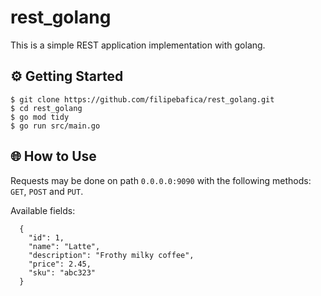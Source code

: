 # rest_golang
This is a simple REST application implementation with golang.

## ⚙️ Getting Started
```
$ git clone https://github.com/filipebafica/rest_golang.git
$ cd rest_golang
$ go mod tidy
$ go run src/main.go
```

## 🌐 How to Use
Requests may be done on path `0.0.0.0:9090` with the following methods: `GET`, `POST` and `PUT`.

Available fields:
```
  {
    "id": 1,
    "name": "Latte",
    "description": "Frothy milky coffee",
    "price": 2.45,
    "sku": "abc323"
  }

```
